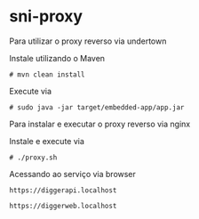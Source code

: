 # sni-proxy

Para utilizar o proxy reverso via undertown

Instale utilizando o Maven

`# mvn clean install`

Execute via

`# sudo java -jar target/embedded-app/app.jar`

Para instalar e executar o proxy reverso via nginx

Instale e execute via

`# ./proxy.sh`

Acessando ao serviço via browser

`https://diggerapi.localhost`

`https://diggerweb.localhost`
